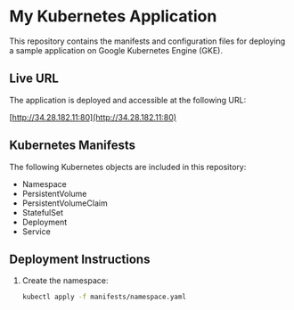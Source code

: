 # My Kubernetes Application

This repository contains the manifests and configuration files for deploying a sample application on Google Kubernetes Engine (GKE).

## Live URL

The application is deployed and accessible at the following URL:

[http://34.28.182.11:80](http://34.28.182.11:80)

## Kubernetes Manifests

The following Kubernetes objects are included in this repository:

- Namespace
- PersistentVolume
- PersistentVolumeClaim
- StatefulSet
- Deployment
- Service

## Deployment Instructions

1. Create the namespace:

   ```sh
   kubectl apply -f manifests/namespace.yaml
